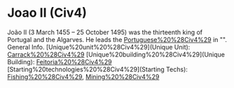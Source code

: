 # Joao II (Civ4)

João II (3 March 1455 – 25 October 1495) was the thirteenth king of Portugal and the Algarves. He leads the [Portuguese%20%28Civ4%29](Portuguese) in "".
General Info.
[Unique%20unit%20%28Civ4%29](Unique Unit): [Carrack%20%28Civ4%29](Carrack)
[Unique%20building%20%28Civ4%29](Unique Building): [Feitoria%20%28Civ4%29](Feitoria)
[Starting%20technologies%20%28Civ4%29](Starting Techs): [Fishing%20%28Civ4%29](Fishing), [Mining%20%28Civ4%29](Mining)